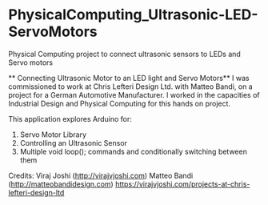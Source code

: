 # PhysicalComputing_Ultrasonic-LED-ServoMotors
Physical Computing project to connect ultrasonic sensors to LEDs and Servo motors

** Connecting Ultrasonic Motor to an LED light and Servo Motors**
I was commissioned to work at Chris Lefteri Design Ltd. with Matteo Bandi, on a project for a German Automotive Manufacturer. I worked in the capacities of Industrial Design and Physical Computing for this hands on project.

This application explores Arduino for:
01. Servo Motor Library
02. Controlling an Ultrasonic Sensor
03. Multiple void loop(); commands and conditionally switching between them

Credits:
Viraj Joshi  (http://virajvjoshi.com)
Matteo Bandi (http://matteobandidesign.com)
https://virajvjoshi.com/projects-at-chris-lefteri-design-ltd
